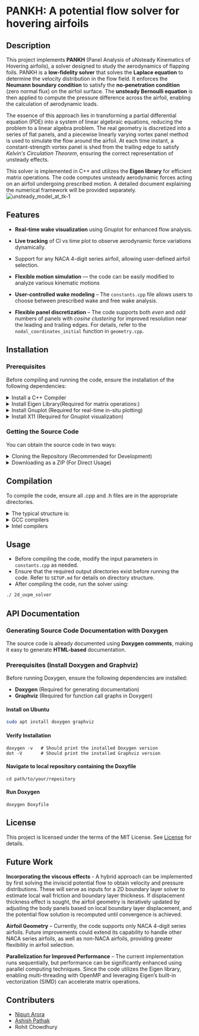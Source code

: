 # PANKH: A potential flow solver for hovering airfoils

## Description
This project implements **PANKH** (Panel Analysis of uNsteady Kinematics of Hovering airfoils), a solver designed to study the aerodynamics of flapping foils. PANKH is a **low-fidelity solver** that solves the **Laplace equation** to determine the velocity distribution in the flow field. It enforces the **Neumann boundary condition** to satisfy the **no-penetration condition** (zero normal flux) on the airfoil surface.   The **unsteady Bernoulli equation** is then applied to compute the pressure difference across the airfoil, enabling the calculation of aerodynamic loads.

The essence of this approach lies in transforming a partial differential equation (PDE) into a system of linear algebraic equations, reducing the problem to a linear algebra problem. The real geometry is discretized into a series of flat panels, and a piecewise linearly varying vortex panel method is used to simulate the flow around the airfoil. At each time instant, a constant-strength vortex panel is shed from the trailing edge to satisfy *Kelvin's Circulation Theorem*, ensuring the correct representation of unsteady effects.

This solver is implemented in C++ and utilizes the **Eigen library** for efficient matrix operations. The code computes unsteady aerodynamic forces acting on an airfoil undergoing prescribed motion. A detailed document explaining the numerical framework will be provided separately.
![unsteady_model_at_tk-1](https://github.com/user-attachments/assets/b764fcf8-4402-4e61-bb78-6558aa271894)

## Features
- **Real-time wake visualization** using Gnuplot for enhanced flow analysis.

- **Live tracking** of Cl vs time plot to observe aerodynamic force variations dynamically.

- Support for any NACA 4-digit series airfoil, allowing user-defined airfoil selection.

- **Flexible motion simulation** — the code can be easily modified to analyze various kinematic motions

- **User-controlled wake modeling** – The `constants.cpp` file allows users to choose between prescribed wake and free wake analysis.

- **Flexible panel discretization** – The code supports both *even* and *odd* numbers of panels with *cosine clustering* for improved resolution near the leading and trailing edges. For details, refer to the `nodal_coordinates_initial` function in `geometry.cpp`.


## Installation

### Prerequisites
Before compiling and running the code, ensure the installation of the following dependencies:

<details>
  <summary> Install a C++ Compiler</summary>
  
  - You need a compiler that supports C++11 or later.
  - Recommended options:
    - GCC (GNU Compiler Collection)
    - Intel C++ Compiler (ICPC/ICX/IPCX)
  - To install GCC on Ubuntu:
    ```bash
    sudo apt install g++
    ```
</details>

<details>
  <summary> Install Eigen Library(Required for matrix operations:)</summary>
  
- Install via package manager:
    ```bash
    sudo apt install libeigen3-dev  # Ubuntu
    ```
  - Or download manually from [Eigen's official website](https://eigen.tuxfamily.org/).
  - Install, compile and run a code which uses Eigen Library ==> [Getting started](https://eigen.tuxfamily.org/dox/GettingStarted.html)
</details>

<details>
  <summary>Install Gnuplot (Required for real-time in-situ plotting)</summary>
  
  - **Gnuplot** is needed for real-time visualization of results.
  - Install Gnuplot on Ubuntu:
    ```bash
    sudo apt install gnuplot
    ```
  - To test if Gnuplot is working, run:
    ```bash
    gnuplot
    ```
    If it opens a terminal, Gnuplot is installed correctly.
</details>

<details>
  <summary>Install X11 (Required for Gnuplot visualization)</summary>
  
  - Install X11 support on Ubuntu:
    ```bash
    sudo apt install x11-apps
    ```
  - Verify installation:
    ```bash
    xeyes  # Should open a graphical window with moving eyes
    ```
  - You can also check the Gnuplot terminal type:
    ```bash
    gnuplot
    set terminal
    ```
    If `x11` is missing, install **X11** as shown above.
</details>
  
### Getting the Source Code

You can obtain the source code in two ways:
<details>
  <summary>  Cloning the Repository (Recommended for Development)</summary>

If you want to contribute or track changes, clone the repository using Git:
```bash
git clone https://github.com/coding4Acause/2d_UnsteadyVortexPanel.git 
cd 2d_UnsteadyVortexPanel  
```
<!-- cd 2d_UnsteadyVortexPanel is the name of the local(in the host system) directory for the project -->
</details>

<details>
 <summary> Downloading as a ZIP (For Direct Usage) </summary>

If you only need the code without version control:

1) Go to the GitHub repository.
2) Click the "Code" button.
3) Select "Download ZIP".
4) Extract the ZIP file and navigate to the extracted folder.
</details>

## Compilation
To compile the code, ensure all .cpp and .h files are in the appropriate directories.
<details>
<summary> The typical structure is: </summary>

2d_UnsteadyVortexPanel   # the name of the local repository
- │── /src          # Contains all .cpp source files
- │── /include      # Contains all .h header files     
- │── README.md        
- │── LICENSE 
- │── /output_files    
</details>

<details>
<summary> GCC compilers </summary>
If you are using g++, compile everything together with:

```bash 
g++ -o 2d_uvpm_solver src/*.cpp -Iinclude -std=c++11 
````
</details>

<details>
<summary> Intel compilers </summary>

```bash 
icpx -o 2d_uvpm_solver src/*.cpp -Iinclude -std=c++11 
```
</details>

## Usage
- Before compiling the code, modify the input parameters in `constants.cpp` as needed.
- Ensure that the required output directories exist before running the code. Refer to `SETUP.md` for details on directory structure.  
- After compiling the code, run the solver using:
```bash
./ 2d_uvpm_solver
```
## API Documentation  

### Generating Source Code Documentation with Doxygen  
The source code is already documented using **Doxygen comments**, making it easy to generate **HTML-based** documentation.

### Prerequisites (Install Doxygen and Graphviz)  
Before running Doxygen, ensure the following dependencies are installed:

- **Doxygen** (Required for generating documentation)  
- **Graphviz** (Required for function call graphs in Doxygen)  

#### Install on Ubuntu  
```bash
sudo apt install doxygen graphviz
```
#### Verify Installation
```
doxygen -v   # Should print the installed Doxygen version
dot -V       # Should print the installed Graphviz version
```
#### Navigate to local repository containing the Doxyfile
```
cd path/to/your/repository
```
#### Run Doxygen
```
doxygen Doxyfile
```

## License
This project is licensed under the terms of the MIT License. See [License](https://github.com/coding4Acause/2d_UnsteadyVortexPanel/blob/main/LICENSE) for details.

## Future Work

**Incorporating the viscous effects** -  A hybrid approach can be implemented by first solving the inviscid potential flow to obtain velocity and pressure distributions. These will serve as inputs for a 2D boundary layer solver to estimate local wall friction and boundary layer thickness. If displacement thickness effect is sought, the airfoil geometry is iteratively updated by adjusting the body panels based on local boundary layer displacement, and the potential flow solution is recomputed until convergence is achieved.

**Airfoil Geometry** – Currently, the code supports only NACA 4-digit series airfoils. Future improvements could extend its capability to handle other NACA series airfoils, as well as non-NACA airfoils, providing greater flexibility in airfoil selection.

**Parallelization for Improved Performance** – The current implementation runs sequentially, but performance can be significantly enhanced using parallel computing techniques. Since the code utilizes the Eigen library, enabling multi-threading with OpenMP and leveraging Eigen’s built-in vectorization (SIMD) can accelerate matrix operations. 


## Contributers
- [Nipun Arora](https://sites.google.com/view/nipun-arora/home)
- [Ashish Pathak](http://home.iitj.ac.in/~apathak/)
- Rohit Chowdhury 

